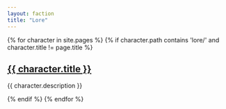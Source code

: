 ```yaml
---
layout: faction
title: "Lore"
---
```


<div class="faction-list">
{% for character in site.pages %}
    {% if character.path contains 'lore/' and character.title != page.title %}
        <div class="faction-item i-text">
            <a class="faction-link" href="{{ character.url | absolute_url}}"><h2>{{ character.title }}</h2></a>
            <p>{{ character.description }}</p>
        </div>
    {% endif %}
{% endfor %}
</div>